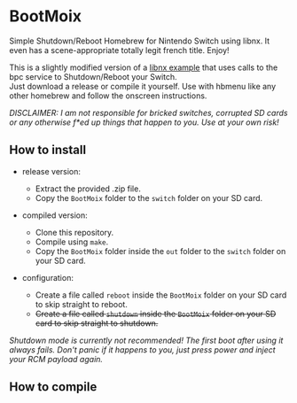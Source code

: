 # BootMoix

Simple Shutdown/Reboot Homebrew for Nintendo Switch using libnx.
It even has a scene-appropriate totally legit french title. Enjoy!
  
This is a slightly modified version of a [libnx example](https://github.com/switchbrew/switch-examples) that uses calls to the bpc service to Shutdown/Reboot your Switch.  
Just download a release or compile it yourself. Use with hbmenu like any other homebrew and follow the onscreen instructions.  
  
_DISCLAIMER: I am not responsible for bricked switches, corrupted SD cards or any otherwise f*ed up things that happen to you. Use at your own risk!_
  
## How to install

+ release version: 
  + Extract the provided .zip file. 
  + Copy the `BootMoix` folder to the `switch` folder on your SD card. 
  
+ compiled version:
  + Clone this repository.
  + Compile using `make`.
  + Copy the `BootMoix` folder inside the `out` folder to the `switch` folder on your SD card.

+ configuration:
  + Create a file called `reboot` inside the `BootMoix` folder on your SD card to skip straight to reboot.
  + ~~Create a file called `shutdown` inside the `BootMoix` folder on your SD card to skip straight to shutdown.~~

_Shutdown mode is currently not recommended! The first boot after using it always fails. Don't panic if it happens to you, just press power and inject your RCM payload again._


## How to compile
